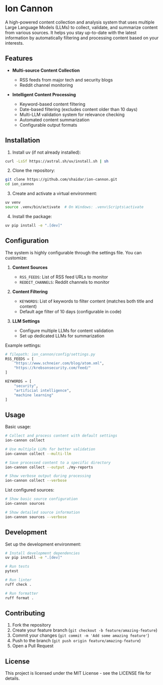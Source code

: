 # Ion Cannon

A high-powered content collection and analysis system that uses multiple Large Language Models (LLMs) to collect, validate, and summarize content from various sources. It helps you stay up-to-date with the latest information by automatically filtering and processing content based on your interests.

## Features

- **Multi-source Content Collection**
  - RSS feeds from major tech and security blogs
  - Reddit channel monitoring

- **Intelligent Content Processing**
  - Keyword-based content filtering
  - Date-based filtering (excludes content older than 10 days)
  - Multi-LLM validation system for relevance checking
  - Automated content summarization
  - Configurable output formats

## Installation

1. Install uv (if not already installed):
```bash
curl -LsSf https://astral.sh/uv/install.sh | sh
```

2. Clone the repository:
```bash
git clone https://github.com/shaidar/ion-cannon.git
cd ion_cannon
```

3. Create and activate a virtual environment:
```bash
uv venv
source .venv/bin/activate  # On Windows: .venv\Scripts\activate
```

4. Install the package:
```bash
uv pip install -e ".[dev]"
```

## Configuration

The system is highly configurable through the settings file. You can customize:

1. **Content Sources**
   - `RSS_FEEDS`: List of RSS feed URLs to monitor
   - `REDDIT_CHANNELS`: Reddit channels to monitor

2. **Content Filtering**
   - `KEYWORDS`: List of keywords to filter content (matches both title and content)
   - Default age filter of 10 days (configurable in code)

3. **LLM Settings**
   - Configure multiple LLMs for content validation
   - Set up dedicated LLMs for summarization

Example settings:
```python
# filepath: ion_cannon/config/settings.py
RSS_FEEDS = [
    "https://www.schneier.com/blog/atom.xml",
    "https://krebsonsecurity.com/feed/"
]

KEYWORDS = [
    "security",
    "artificial intelligence",
    "machine learning"
]
```

## Usage

Basic usage:
```bash
# Collect and process content with default settings
ion-cannon collect

# Use multiple LLMs for better validation
ion-cannon collect --multi-llm

# Save processed content to a specific directory
ion-cannon collect --output ./my-reports

# Show verbose output during processing
ion-cannon collect --verbose
```

List configured sources:
```bash
# Show basic source configuration
ion-cannon sources

# Show detailed source information
ion-cannon sources --verbose
```

## Development

Set up the development environment:

```bash
# Install development dependencies
uv pip install -e ".[dev]"

# Run tests
pytest

# Run linter
ruff check .

# Run formatter
ruff format .
```

## Contributing

1. Fork the repository
2. Create your feature branch (`git checkout -b feature/amazing-feature`)
3. Commit your changes (`git commit -m 'Add some amazing feature'`)
4. Push to the branch (`git push origin feature/amazing-feature`)
5. Open a Pull Request

## License

This project is licensed under the MIT License - see the LICENSE file for details.